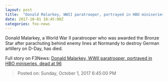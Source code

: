 ```yaml
---
layout: post
title:  "Donald Malarkey, WWII paratrooper, portrayed in HBO miniseries, dead at 96"
date: 2017-10-01 18:45:00Z
categories: fox-news
---
```


Donald Malarkey, a World War II paratrooper who was awarded the Bronze Star after parachuting behind enemy lines at Normandy to destroy German artillery on D-Day, has died.


Full story on F3News: [Donald Malarkey, WWII paratrooper, portrayed in HBO miniseries, dead at 96](http://www.f3nws.com/n/kSJNFE)

> Posted on: Sunday, October 1, 2017 6:45:00 PM
